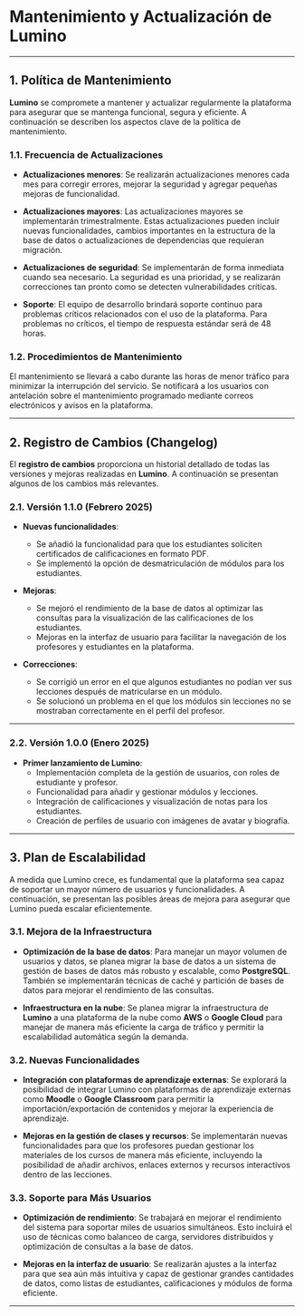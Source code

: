 # Mantenimiento y Actualización de Lumino

---

## 1. Política de Mantenimiento

**Lumino** se compromete a mantener y actualizar regularmente la plataforma para asegurar que se mantenga funcional, segura y eficiente. A continuación se describen los aspectos clave de la política de mantenimiento.

### 1.1. Frecuencia de Actualizaciones

- **Actualizaciones menores**: Se realizarán actualizaciones menores cada mes para corregir errores, mejorar la seguridad y agregar pequeñas mejoras de funcionalidad.
- **Actualizaciones mayores**: Las actualizaciones mayores se implementarán trimestralmente. Estas actualizaciones pueden incluir nuevas funcionalidades, cambios importantes en la estructura de la base de datos o actualizaciones de dependencias que requieran migración.

- **Actualizaciones de seguridad**: Se implementarán de forma inmediata cuando sea necesario. La seguridad es una prioridad, y se realizarán correcciones tan pronto como se detecten vulnerabilidades críticas.

- **Soporte**: El equipo de desarrollo brindará soporte continuo para problemas críticos relacionados con el uso de la plataforma. Para problemas no críticos, el tiempo de respuesta estándar será de 48 horas.

### 1.2. Procedimientos de Mantenimiento

El mantenimiento se llevará a cabo durante las horas de menor tráfico para minimizar la interrupción del servicio. Se notificará a los usuarios con antelación sobre el mantenimiento programado mediante correos electrónicos y avisos en la plataforma.

---

## 2. Registro de Cambios (Changelog)

El **registro de cambios** proporciona un historial detallado de todas las versiones y mejoras realizadas en **Lumino**. A continuación se presentan algunos de los cambios más relevantes.

### 2.1. Versión 1.1.0 (Febrero 2025)

- **Nuevas funcionalidades**:

  - Se añadió la funcionalidad para que los estudiantes soliciten certificados de calificaciones en formato PDF.
  - Se implementó la opción de desmatriculación de módulos para los estudiantes.

- **Mejoras**:

  - Se mejoró el rendimiento de la base de datos al optimizar las consultas para la visualización de las calificaciones de los estudiantes.
  - Mejoras en la interfaz de usuario para facilitar la navegación de los profesores y estudiantes en la plataforma.

- **Correcciones**:
  - Se corrigió un error en el que algunos estudiantes no podían ver sus lecciones después de matricularse en un módulo.
  - Se solucionó un problema en el que los módulos sin lecciones no se mostraban correctamente en el perfil del profesor.

---

### 2.2. Versión 1.0.0 (Enero 2025)

- **Primer lanzamiento de Lumino**:
  - Implementación completa de la gestión de usuarios, con roles de estudiante y profesor.
  - Funcionalidad para añadir y gestionar módulos y lecciones.
  - Integración de calificaciones y visualización de notas para los estudiantes.
  - Creación de perfiles de usuario con imágenes de avatar y biografía.

---

## 3. Plan de Escalabilidad

A medida que Lumino crece, es fundamental que la plataforma sea capaz de soportar un mayor número de usuarios y funcionalidades. A continuación, se presentan las posibles áreas de mejora para asegurar que Lumino pueda escalar eficientemente.

### 3.1. Mejora de la Infraestructura

- **Optimización de la base de datos**:
  Para manejar un mayor volumen de usuarios y datos, se planea migrar la base de datos a un sistema de gestión de bases de datos más robusto y escalable, como **PostgreSQL**. También se implementarán técnicas de caché y partición de bases de datos para mejorar el rendimiento de las consultas.

- **Infraestructura en la nube**:
  Se planea migrar la infraestructura de **Lumino** a una plataforma de la nube como **AWS** o **Google Cloud** para manejar de manera más eficiente la carga de tráfico y permitir la escalabilidad automática según la demanda.

### 3.2. Nuevas Funcionalidades

- **Integración con plataformas de aprendizaje externas**:
  Se explorará la posibilidad de integrar Lumino con plataformas de aprendizaje externas como **Moodle** o **Google Classroom** para permitir la importación/exportación de contenidos y mejorar la experiencia de aprendizaje.

- **Mejoras en la gestión de clases y recursos**:
  Se implementarán nuevas funcionalidades para que los profesores puedan gestionar los materiales de los cursos de manera más eficiente, incluyendo la posibilidad de añadir archivos, enlaces externos y recursos interactivos dentro de las lecciones.

### 3.3. Soporte para Más Usuarios

- **Optimización de rendimiento**:
  Se trabajará en mejorar el rendimiento del sistema para soportar miles de usuarios simultáneos. Esto incluirá el uso de técnicas como balanceo de carga, servidores distribuidos y optimización de consultas a la base de datos.

- **Mejoras en la interfaz de usuario**:
  Se realizarán ajustes a la interfaz para que sea aún más intuitiva y capaz de gestionar grandes cantidades de datos, como listas de estudiantes, calificaciones y módulos de forma eficiente.

---
